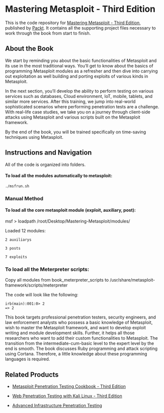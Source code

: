 # Mastering Metasploit - Third Edition
This is the code repository for [Mastering Metasploit - Third Edition](https://www.packtpub.com/networking-and-servers/mastering-metasploit-third-edition?utm_source=github&utm_medium=repository&utm_campaign=9781788990615), published by [Packt](https://www.packtpub.com/?utm_source=github). It contains all the supporting project files necessary to work through the book from start to finish.
## About the Book
We start by reminding you about the basic functionalities of Metasploit and its use in the most traditional ways. You’ll get to know about the basics of programming Metasploit modules as a refresher and then dive into carrying out exploitation as well building and porting exploits of various kinds in Metasploit.

In the next section, you’ll develop the ability to perform testing on various services such as databases, Cloud environment, IoT, mobile, tablets, and similar more services. After this training, we jump into real-world sophisticated scenarios where performing penetration tests are a challenge. With real-life case studies, we take you on a journey through client-side attacks using Metasploit and various scripts built on the Metasploit framework.

By the end of the book, you will be trained specifically on time-saving techniques using Metasploit.

## Instructions and Navigation
All of the code is organized into folders.

#### To load all the modules automatically to metasploit:

    ./msfrun.sh


### Manual Method
#### To load all the core metasploit module (exploit, auxiliary, post):

msf > loadpath /root/Desktop/Mastering-Metasploit/modules/

Loaded 12 modules:

    2 auxiliarys

    3 posts

    7 exploits

### To load all the Meterpreter scripts:

Copy all modules from book_meterpreter_scripts to /usr/share/metasploit-framework/scripts/meterpreter




The code will look like the following:
```
irb(main):001:0> 2
=> 2
```

This book targets professional penetration testers, security engineers, and law enforcement analysts who possess a basic knowledge of Metasploit, wish to master the Metasploit framework, and want to develop exploit writing and module development skills. Further, it helps all those researchers who want to add their custom functionalities to Metasploit. The transition from the intermediate-cum-basic level to the expert level by the end is smooth. The book discusses Ruby programming and attack scripting using Cortana. Therefore, a little knowledge about these programming languages is required.

## Related Products
* [Metasploit Penetration Testing Cookbook - Third Edition](https://www.packtpub.com/networking-and-servers/metasploit-penetration-testing-cookbook-third-edition?utm_source=github&utm_medium=repository&utm_campaign=9781788623179)

* [Web Penetration Testing with Kali Linux - Third Edition](https://www.packtpub.com/networking-and-servers/web-penetration-testing-kali-linux-third-edition?utm_source=github&utm_medium=repository&utm_campaign=9781788623377)

* [Advanced Infrastructure Penetration Testing](https://www.packtpub.com/networking-and-servers/advanced-infrastructure-penetration-testing?utm_source=github&utm_medium=repository&utm_campaign=9781788624480)

